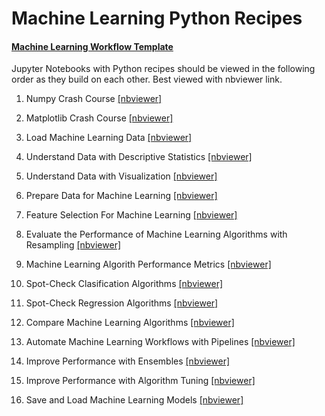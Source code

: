 # Machine Learning Python Recipes

#### [Machine Learning Workflow Template](https://gist.github.com/danagerous/7cd83c95b5b1ad1408a67a0c71bcae9d)

Jupyter Notebooks with Python recipes should be viewed in the following order as they build on each other. Best viewed with nbviewer link.

1. Numpy Crash Course [[nbviewer]](http://nbviewer.jupyter.org/github/danagerous/jupyter-notebooks/blob/master/machine-learning-recipes/code/Numpy-Crash-Course.ipynb)

2. Matplotlib Crash Course [[nbviewer]](http://nbviewer.jupyter.org/github/danagerous/jupyter-notebooks/blob/master/machine-learning-recipes/code/Matplotlib-Crash-Course.ipynb)

3. Load Machine Learning Data [[nbviewer]](http://nbviewer.jupyter.org/github/danagerous/jupyter-notebooks/blob/master/machine-learning-recipes/code/Load-Machine-Learning-Data.ipynb)

4. Understand Data with Descriptive Statistics [[nbviewer]](http://nbviewer.jupyter.org/github/danagerous/jupyter-notebooks/blob/master/machine-learning-recipes/code/Understand-Data-With-Descriptive-Statistic.ipynb)

5. Understand Data with Visualization [[nbviewer]](http://nbviewer.jupyter.org/github/danagerous/jupyter-notebooks/blob/master/machine-learning-recipes/code/Understand-Data-With-Visualization.ipynb)

6. Prepare Data for Machine Learning [[nbviewer]](http://nbviewer.jupyter.org/github/danagerous/jupyter-notebooks/blob/master/machine-learning-recipes/code/Prepare-Data-For-Machine-Learning.ipynb)

7. Feature Selection For Machine Learning [[nbviewer]](http://nbviewer.jupyter.org/github/danagerous/jupyter-notebooks/blob/master/machine-learning-recipes/code/Feature-Selection-For-Machine-Learning.ipynb)

8. Evaluate the Performance of Machine Learning Algorithms with Resampling [[nbviewer]](http://nbviewer.jupyter.org/github/danagerous/jupyter-notebooks/blob/master/machine-learning-recipes/code/Evaluate-the-Performance-of-Machine-Learning-Algorithms-with-Resampling.ipynb)

9. Machine Learning Algorith Performance Metrics [[nbviewer]](http://nbviewer.jupyter.org/github/danagerous/jupyter-notebooks/blob/master/machine-learning-recipes/code/Machine-Learning-Algorithm-Performance-Metrics.ipynb)

10. Spot-Check Clasification Algorithms [[nbviewer]](http://nbviewer.jupyter.org/github/danagerous/jupyter-notebooks/blob/master/machine-learning-recipes/code/Spot-Check-Classification-Algorithms.ipynb)

11. Spot-Check Regression Algorithms [[nbviewer]](http://nbviewer.jupyter.org/github/danagerous/jupyter-notebooks/blob/master/machine-learning-recipes/code/Spot-Check-Regression-Algorithms.ipynb)

12. Compare Machine Learning Algorithms [[nbviewer]](http://nbviewer.jupyter.org/github/danagerous/jupyter-notebooks/blob/master/machine-learning-recipes/code/Compare-Machine-Learning-Algorithms.ipynb)

13. Automate Machine Learning Workflows with Pipelines [[nbviewer]](http://nbviewer.jupyter.org/github/danagerous/jupyter-notebooks/blob/master/machine-learning-recipes/code/Automate-Machine-Learning-Workflows-with-Pipelines.ipynb)

14. Improve Performance with Ensembles [[nbviewer]](http://nbviewer.jupyter.org/github/danagerous/jupyter-notebooks/blob/master/machine-learning-recipes/code/Improve-Performance-with-Ensembles.ipynb)

15. Improve Performance with Algorithm Tuning [[nbviewer]](http://nbviewer.jupyter.org/github/danagerous/jupyter-notebooks/blob/master/machine-learning-recipes/code/Improve-Performance-with-Algorithm-Tuning.ipynb)

16. Save and Load Machine Learning Models [[nbviewer]](http://nbviewer.jupyter.org/github/danagerous/jupyter-notebooks/blob/master/machine-learning-recipes/code/Save-and-Load-Machine-Learning-Models.ipynb)